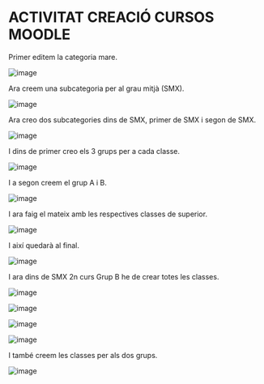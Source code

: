 # ACTIVITAT CREACIÓ CURSOS MOODLE

Primer editem la categoria mare.

![image](https://user-images.githubusercontent.com/114162341/207890052-1f046980-8c81-4096-b814-fc405ffa2f80.png)

Ara creem una subcategoria per al grau mitjà (SMX).

![image](https://user-images.githubusercontent.com/114162341/207890809-c5e9a508-11cc-4b4d-8dd5-24a5bc323ec1.png)

Ara creo dos subcategories dins de SMX, primer de SMX i segon de SMX.

![image](https://user-images.githubusercontent.com/114162341/207891155-20b48606-83e0-494f-b429-78c648b846a5.png)

I dins de primer creo els 3 grups per a cada classe.

![image](https://user-images.githubusercontent.com/114162341/207891693-3a49d3a8-e400-43aa-9c8a-18b7dc950c6d.png)

I a segon creem el grup A i B.

![image](https://user-images.githubusercontent.com/114162341/207891858-adec8630-8656-4e57-bef9-d49f146aea82.png)

I ara faig el mateix amb les respectives classes de superior.

![image](https://user-images.githubusercontent.com/114162341/207892361-6acf3518-372a-4e81-8acd-445338be68bf.png)

I així quedarà al final.

![image](https://user-images.githubusercontent.com/114162341/207893278-19dffdac-3dff-4d85-be35-d8c72ef9e729.png)

I ara dins de SMX 2n curs Grup B he de crear totes les classes.

![image](https://user-images.githubusercontent.com/114162341/207907721-104e6e4f-2a27-4616-9ccc-74e8979e6480.png)

![image](https://user-images.githubusercontent.com/114162341/207907977-1c68a85d-9867-4476-ab67-e4a3a03c6e5e.png)

![image](https://user-images.githubusercontent.com/114162341/207908171-df32f7ff-6acd-4adf-a212-783a8e3961b0.png)

![image](https://user-images.githubusercontent.com/114162341/207908562-a9f3050b-e715-4d99-9630-dcec3734c509.png)

I també creem les classes per als dos grups.

![image](https://user-images.githubusercontent.com/114162341/207908983-78bfdb5e-ece2-4587-9c7a-1a20112f72ee.png)

